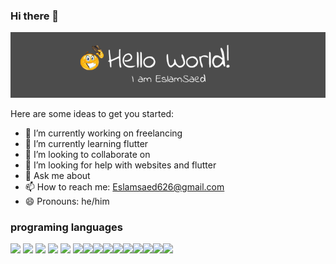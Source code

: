 ### Hi there 👋


![Untitled Diagram](https://github.com/Eslamsaed626/Eslamsaed626/blob/main/name.png?raw=true)

Here are some ideas to get you started:

- 🔭 I’m currently working on freelancing
- 🌱 I’m currently learning flutter
- 👯 I’m looking to collaborate on 
- 🤔 I’m looking for help with websites and flutter
- 💬 Ask me about 
- 📫 How to reach me: Eslamsaed626@gmail.com
- 😄 Pronouns: he/him

### programing languages
<img src="https://img.icons8.com/color/48/000000/javascript.png"/> <img src="https://img.icons8.com/color/48/000000/html-5.png"/> <img src="https://img.icons8.com/color/48/000000/css3.png"/> <img src="https://img.icons8.com/color/48/000000/bootstrap.png"/> <img src="https://img.icons8.com/color/48/000000/angularjs.png"/> <img src="https://img.icons8.com/color/48/000000/vue-js.png"/><img src="https://img.icons8.com/color/48/000000/sass.png"/><img src="https://img.icons8.com/ios-filled/50/4a90e2/jquery.png"/><img src="https://img.icons8.com/color/48/4a90e2/flutter.png"/><img src="https://img.icons8.com/wired/64/4a90e2/webpack.png"/><img src="https://img.icons8.com/color/48/4a90e2/typescript.png"/><img src="https://img.icons8.com/fluent/48/4a90e2/github.png"/><img src="https://img.icons8.com/color/48/4a90e2/lunacy.png"/><img src="https://img.icons8.com/color/48/4a90e2/dart.png"/><img src="https://img.icons8.com/color/48/4a90e2/adobe-photoshop.png"/>

